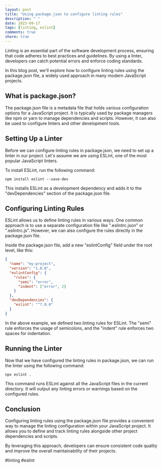 ```yaml
---
layout: post
title: "Using package.json to configure linting rules"
description: " "
date: 2023-09-17
tags: [linting, eslint]
comments: true
share: true
---
```


Linting is an essential part of the software development process, ensuring that code adheres to best practices and guidelines. By using a linter, developers can catch potential errors and enforce coding standards.

In this blog post, we'll explore how to configure linting rules using the package.json file, a widely used approach in many modern JavaScript projects.

## What is package.json?

The package.json file is a metadata file that holds various configuration options for a JavaScript project. It is typically used by package managers like npm or yarn to manage dependencies and scripts. However, it can also be used to configure linters and other development tools.

## Setting Up a Linter

Before we can configure linting rules in package.json, we need to set up a linter in our project. Let's assume we are using ESLint, one of the most popular JavaScript linters.

To install ESLint, run the following command:

```
npm install eslint --save-dev
```

This installs ESLint as a development dependency and adds it to the "devDependencies" section of the package.json file.

## Configuring Linting Rules

ESLint allows us to define linting rules in various ways. One common approach is to use a separate configuration file like ".eslintrc.json" or ".eslintrc.js". However, we can also configure the rules directly in the package.json file.

Inside the package.json file, add a new "eslintConfig" field under the root level, like this:

```json
{
  "name": "my-project",
  "version": "1.0.0",
  "eslintConfig": {
    "rules": {
      "semi": "error",
      "indent": ["error", 2]
    }
  },
  "devDependencies": {
    "eslint": "^7.0.0"
  }
}
```

In the above example, we defined two linting rules for ESLint. The "semi" rule enforces the usage of semicolons, and the "indent" rule enforces two spaces for indentation.

## Running the Linter

Now that we have configured the linting rules in package.json, we can run the linter using the following command:

```
npx eslint .
```

This command runs ESLint against all the JavaScript files in the current directory. It will output any linting errors or warnings based on the configured rules.

## Conclusion

Configuring linting rules using the package.json file provides a convenient way to manage the linting configuration within your JavaScript project. It allows you to define and track linting rules alongside other project dependencies and scripts.

By leveraging this approach, developers can ensure consistent code quality and improve the overall maintainability of their projects.

#linting #eslint